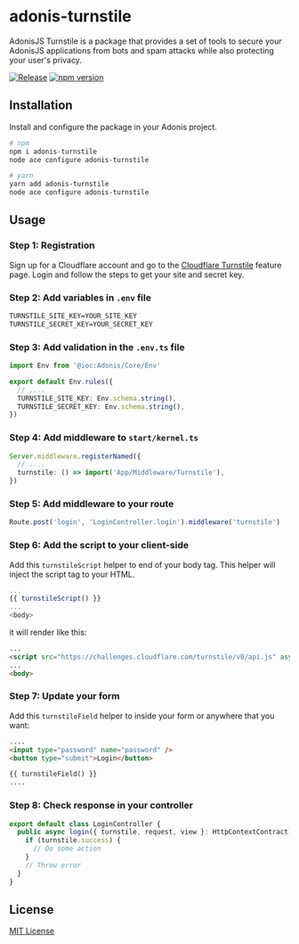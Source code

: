 # adonis-turnstile
AdonisJS Turnstile is a package that provides a set of tools to secure your AdonisJS applications from bots and spam attacks while also protecting your user's privacy.

[![Release](https://github.com/tuanvu0995/adonis-turnstile/actions/workflows/ci.yml/badge.svg)](https://github.com/tuanvu0995/adonis-turnstile/actions/workflows/ci.yml)
[![npm version](https://badge.fury.io/js/adonis-turnstile.svg)](https://badge.fury.io/js/adonis-turnstile)

## Installation
Install and configure the package in your Adonis project.

```bash
# npm
npm i adonis-turnstile
node ace configure adonis-turnstile

# yarn
yarn add adonis-turnstile
node ace configure adonis-turnstile
```

## Usage
### Step 1: Registration
Sign up for a Cloudflare account and go to the [Cloudflare Turnstile](https://www.cloudflare.com/products/turnstile/) feature page. Login and follow the steps to get your site and secret key.

### Step 2: Add variables in `.env` file
```txt
TURNSTILE_SITE_KEY=YOUR_SITE_KEY
TURNSTILE_SECRET_KEY=YOUR_SECRET_KEY 
```

### Step 3: Add validation in the `.env.ts` file

```ts
import Env from '@ioc:Adonis/Core/Env'

export default Env.rules({
  // ....
  TURNSTILE_SITE_KEY: Env.schema.string(),
  TURNSTILE_SECRET_KEY: Env.schema.string(),
})
```

### Step 4: Add middleware to `start/kernel.ts`

```ts
Server.middleware.registerNamed({
  // ....
  turnstile: () => import('App/Middleware/Turnstile'),
})
```

### Step 5: Add middleware to your route

```ts
Route.post('login', 'LoginController.login').middleware('turnstile')
```
### Step 6: Add the script to your client-side
Add this `turnstileScript` helper to end of your body tag. This helper will inject the script tag to your HTML.
```ts
...
{{ turnstileScript() }}
...
<body>
```
it will render like this:
```html
...
<script src="https://challenges.cloudflare.com/turnstile/v0/api.js" async defer></script>
...
<body>
```

### Step 7: Update your form
Add this `turnstileField` helper to inside your form or anywhere that you want:
```html
....
<input type="password" name="password" />
<button type="submit">Login</button>

{{ turnstileField() }}
....
```
### Step 8: Check response in your controller

```ts
export default class LoginController {
  public async login({ turnstile, request, view }: HttpContextContract) {
    if (turnstile.success) {
      // Do some action
    }
    // Throw error
  }
}

```


## License

[MIT License](LICENSE)
